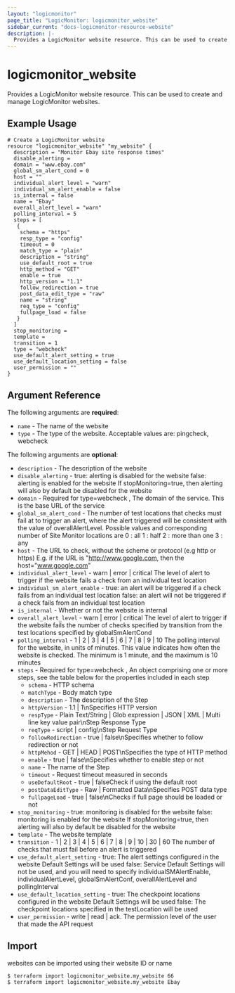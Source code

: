 ```yaml
---
layout: "logicmonitor"
page_title: "LogicMonitor: logicmonitor_website"
sidebar_current: "docs-logicmonitor-resource-website"
description: |-
  Provides a LogicMonitor website resource. This can be used to create and manage LogicMonitor websites.
---
```


# logicmonitor_website

Provides a LogicMonitor website resource. This can be used to create and manage LogicMonitor websites.

## Example Usage
```hcl
# Create a LogicMonitor website
resource "logicmonitor_website" "my_website" {
  description = "Monitor Ebay site response times"
  disable_alerting = 
  domain = "www.ebay.com"
  global_sm_alert_cond = 0
  host = ""
  individual_alert_level = "warn"
  individual_sm_alert_enable = false
  is_internal = false
  name = "Ebay"
  overall_alert_level = "warn"
  polling_interval = 5
  steps = [
   {
    schema = "https"
    resp_type = "config"
    timeout = 0
    match_type = "plain"
    description = "string"
    use_default_root = true
    http_method = "GET"
    enable = true
    http_version = "1.1"
    follow_redirection = true
    post_data_edit_type = "raw"
    name = "string"
    req_type = "config"
    fullpage_load = false
   }
  ]
  stop_monitoring = 
  template = 
  transition = 1
  type = "webcheck"
  use_default_alert_setting = true
  use_default_location_setting = false
  user_permission = ""
}
```

## Argument Reference

The following arguments are **required**:
* `name` - The name of the website
* `type` - The type of the website. Acceptable values are: pingcheck, webcheck

The following arguments are **optional**:
* `description` - The description of the website
* `disable_alerting` - true: alerting is disabled for the website
false: alerting is enabled for the website
If stopMonitoring=true, then alerting will also by default be disabled for the website
* `domain` - Required for type=webcheck , The domain of the service. This is the base URL of the service
* `global_sm_alert_cond` - The number of test locations that checks must fail at to trigger an alert, where the alert triggered will be consistent with the value of overallAlertLevel. Possible values and corresponding number of Site Monitor locations are
0 : all
1 : half
2 : more than one
3 : any
* `host` - The URL to check, without the scheme or protocol (e.g http or https)
E.g. if the URL is "http://www.google.com, then the host="www.google.com"
* `individual_alert_level` - warn | error | critical
The level of alert to trigger if the website fails a check from an individual test location
* `individual_sm_alert_enable` - true: an alert will be triggered if a check fails from an individual test location
false: an alert will not be triggered if a check fails from an individual test location
* `is_internal` - Whether or not the website is internal
* `overall_alert_level` - warn | error | critical
The level of alert to trigger if the website fails the number of checks specified by transition from the test locations specified by globalSmAlertCond
* `polling_interval` - 1 | 2 | 3 | 4 | 5 | 6 | 7 | 8 | 9 | 10
The polling interval for the website, in units of minutes. This value indicates how often the website is checked. The minimum is 1 minute, and the maximum is 10 minutes
* `steps` - Required for type=webcheck , An object comprising one or more steps, see the table below for the properties included in each step
  + `schema` -  HTTP schema
  + `matchType` - Body match type
  + `description` - The description of the Step
  + `httpVersion` - 1.1 | 1\nSpecifies HTTP version
  + `respType` - Plain Text/String | Glob expression | JSON | XML | Multi line key value pair\nStep Response Type
  + `reqType` - script | config\nStep Request Type
  + `followRedirection` - true | false\nSpecifies whether to follow redirection or not
  + `httpMehod` - GET | HEAD | POST\nSpecifies the type of HTTP method
  + `enable` - true | false\nSpecifies whether to enable step or not
  + `name` - The name of the Step
  + `timeout` - Request timeout measured in seconds
  + `useDefaultRoot` - true | falseCheck if using the default root
  + `postDataEditType` - Raw | Formatted Data\nSpecifies POST data type
  + `fullpageLoad` - true | false\nChecks if full page should be loaded or not
* `stop_monitoring` - true: monitoring is disabled for the website
false: monitoring is enabled for the website
If stopMonitoring=true, then alerting will also by default be disabled for the website
* `template` - The website template
* `transition` - 1 | 2 | 3 | 4 | 5 | 6 | 7 | 8 | 9 | 10 | 30 | 60
The number of checks that must fail before an alert is triggered
* `use_default_alert_setting` - true: The alert settings configured in the website Default Settings will be used
false: Service Default Settings will not be used, and you will need to specify individualSMAlertEnable, individualAlertLevel, globalSmAlertConf, overallAlertLevel and pollingInterval
* `use_default_location_setting` - true: The checkpoint locations configured in the website Default Settings will be used
false: The checkpoint locations specified in the testLocation will be used
* `user_permission` - write | read | ack. The permission level of the user that made the API request

## Import

websites can be imported using their website ID or name
```
$ terraform import logicmonitor_website.my_website 66
$ terraform import logicmonitor_website.my_website Ebay
```